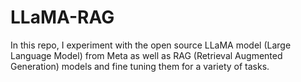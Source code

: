 # LLaMA-RAG
In this repo, I experiment with the open source LLaMA model (Large Language Model) from Meta as well as RAG (Retrieval Augmented Generation) models and fine tuning them for a variety of tasks.
